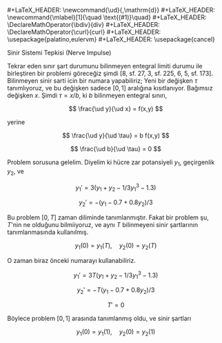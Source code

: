 #+LaTeX_HEADER: \newcommand{\ud}{\,\mathrm{d}}
#+LaTeX_HEADER: \newcommand{\mlabel}[1]{\quad \text{(#1)}\quad}
#+LaTeX_HEADER: \DeclareMathOperator{\bdiv}{div}
#+LaTeX_HEADER: \DeclareMathOperator{\curl}{curl}
#+LaTeX_HEADER: \usepackage{palatino,eulervm}
#+LaTeX_HEADER: \usepackage{cancel}

Sinir Sistemi Tepkisi (Nerve Impulse)

Tekrar eden sınır şart durumunu bilinmeyen entegral limiti durumu ile
birleştiren bir problemi göreceğiz şimdi [8, sf. 27, 3, sf. 225, 6, 5,
sf. 173]. Bilinmeyen sinir sarti icin bir numara yapabiliriz; Yeni bir
değişken $\tau$ tanımlıyoruz, ve bu değişken sadece $[0,1]$ aralığına
kısıtlanıyor. Bağımsız değişken $x$.  Şimdi $\tau = x/b$, ki $b$
bilinmeyen entegral sınırı,

$$
\frac{\ud y}{\ud x} = f(x,y)
$$

yerine 

$$
\frac{\ud y}{\ud \tau} = b f(x,y)
$$

$$
\frac{\ud b}{\ud \tau} = 0
$$

Problem sorusuna gelelim. Diyelim ki hücre zar potansiyeli $y_1$,
geçirgenlik $y_2$, ve

$$
y_1' = 3 (y_1 + y_2 - 1/3 y_1^3 - 1.3)
$$

$$
y_2' = -(y_1 - 0.7 + 0.8 y_2) / 3
$$

Bu problem $[0,T]$ zaman diliminde tanımlanmıştır. Fakat bir problem
şu, $T$'nin ne olduğunu bilmiiyoruz, ve aynı $T$ bilinmeyeni sinir
şartlarının tanımlanmasında kullanılmış. 

$$
y_1(0) = y_1(T), \quad y_2(0) = y_2(T)
$$

O zaman biraz önceki numarayı kullanabiliriz. 

$$
y_1' = 3 T (y_1 + y_2 - 1/3 y_1^3 - 1.3)
$$

$$
y_2' = -T (y_1 - 0.7 + 0.8 y_2) / 3
$$
 
$$
T' = 0
$$

Böylece problem $[0,1]$ arasında tanımlanmış oldu, ve sinir şartları 

$$
y_1(0) = y_1(1), \quad y_2(0) = y_2(1)
$$












